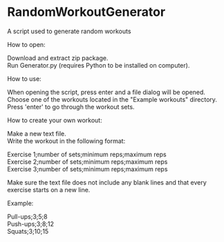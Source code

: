 # RandomWorkoutGenerator
 A script used to generate random workouts

How to open:

Download and extract zip package.  
Run Generator.py (requires Python to be installed on computer).

How to use:

When opening the script, press enter and a file dialog will be opened.  
Choose one of the workouts located in the "Example workouts" directory.  
Press 'enter' to go through the workout sets.  

How to create your own workout:

Make a new text file.  
Write the workout in the following format:

Exercise 1;number of sets;minimum reps;maximum reps  
Exercise 2;number of sets;minimum reps;maximum reps  
Exercise 3;number of sets;minimum reps;maximum reps  

Make sure the text file does not include any blank lines and that every exercise starts on a new line.

Example:

Pull-ups;3;5;8  
Push-ups;3;8;12  
Squats;3;10;15  
